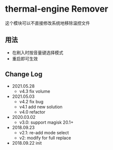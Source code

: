 # thermal-engine Remover

这个模块可以不直接修改系统地移除温控文件

## 用法
- 在刷入时按音量键选择模式
- 重启即可生效

## Change Log
- 2021.05.28
  - v4.3 fix volume
- 2021.05.03
  - v4.2 fix bug
  - v4.1 add new solution
  - v4.0 refactor
- 2020.03.02
  - v3.0: support magisk 20.1+
- 2018.09.23 
  - v2.1: re-add mode select 
  - v2: modify for full replace
- 2018.09.22 init
